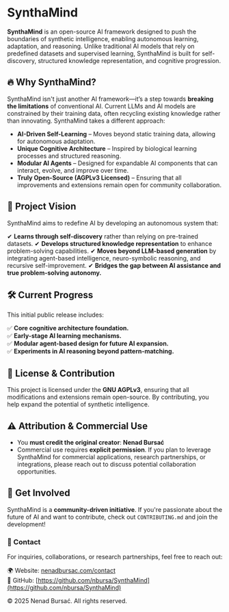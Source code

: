 # SynthaMind

**SynthaMind** is an open-source AI framework designed to push the boundaries of synthetic intelligence, enabling autonomous learning, adaptation, and reasoning. Unlike traditional AI models that rely on predefined datasets and supervised learning, SynthaMind is built for self-discovery, structured knowledge representation, and cognitive progression.

## 🔥 Why SynthaMind?

SynthaMind isn't just another AI framework—it’s a step towards **breaking the limitations** of conventional AI. Current LLMs and AI models are constrained by their training data, often recycling existing knowledge rather than innovating. SynthaMind takes a different approach:

- **AI-Driven Self-Learning** – Moves beyond static training data, allowing for autonomous adaptation.
- **Unique Cognitive Architecture** – Inspired by biological learning processes and structured reasoning.
- **Modular AI Agents** – Designed for expandable AI components that can interact, evolve, and improve over time.
- **Truly Open-Source (AGPLv3 Licensed)** – Ensuring that all improvements and extensions remain open for community collaboration.

## 🚀 Project Vision

SynthaMind aims to redefine AI by developing an autonomous system that:

✔ **Learns through self-discovery** rather than relying on pre-trained datasets.
✔ **Develops structured knowledge representation** to enhance problem-solving capabilities.
✔ **Moves beyond LLM-based generation** by integrating agent-based intelligence, neuro-symbolic reasoning, and recursive self-improvement.
✔ **Bridges the gap between AI assistance and true problem-solving autonomy.**

## 🛠️ Current Progress

This initial public release includes:

✅ **Core cognitive architecture foundation.**  
✅ **Early-stage AI learning mechanisms.**  
✅ **Modular agent-based design for future AI expansion.**  
✅ **Experiments in AI reasoning beyond pattern-matching.**

## 📜 License & Contribution

This project is licensed under the **GNU AGPLv3**, ensuring that all modifications and extensions remain open-source. By contributing, you help expand the potential of synthetic intelligence.

## ⚠️ Attribution & Commercial Use

- You **must credit the original creator**: **Nenad Bursać**
- Commercial use requires **explicit permission**. If you plan to leverage SynthaMind for commercial applications, research partnerships, or integrations, please reach out to discuss potential collaboration opportunities.

## 🤝 Get Involved

SynthaMind is a **community-driven initiative**. If you're passionate about the future of AI and want to contribute, check out `CONTRIBUTING.md` and join the development!

### 📩 Contact

For inquiries, collaborations, or research partnerships, feel free to reach out:

🌍 Website: [nenadbursac.com/contact](https://nenadbursac.com/contact)  
📂 GitHub: [https://github.com/nbursa/SynthaMind](https://github.com/nbursa/SynthaMind)

© 2025 Nenad Bursać. All rights reserved.
